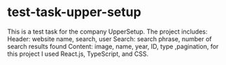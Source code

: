 # test-task-upper-setup
This is a test task for the company UpperSetup. The project includes:  Header: website name, search, user Search: search phrase, number of search results found Content: image, name, year, ID, type ,pagination, for this project I used React.js, TypeScript, and  CSS.
